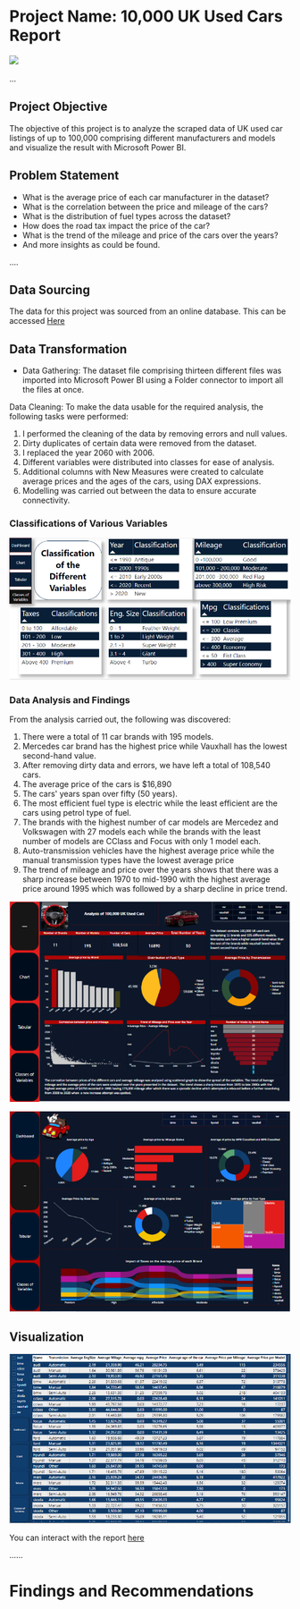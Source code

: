 # Project Name: 10,000 UK Used Cars Report


![](banner.png)


...
## Project Objective

The objective of this project is to analyze the scraped data of UK used car listings of up to 100,000 comprising different manufacturers and models and visualize the result with Microsoft Power BI.


## Problem Statement

* What is the average price of each car manufacturer in the dataset?
* What is the correlation between the price and mileage of the cars?
* What is the distribution of fuel types across the dataset?
* How does the road tax impact the price of the car?
* What is the trend of the mileage and price of the cars over the years?
* And more insights as could be found.


....
## Data Sourcing

The data for this project was sourced from an online database. This can be accessed [Here](https://www.kaggle.com/datasets/adityadesai13/used-car-dataset-ford-and-mercedes)


## Data Transformation

 - Data Gathering: The dataset file comprising thirteen different files was imported into Microsoft Power BI using a Folder connector to import all the files at once.

 Data Cleaning: To make the data usable for the required analysis, the following tasks were performed:
1. I performed the cleaning of the data by removing errors and null values. 
2. Dirty duplicates of certain data were removed from the dataset.
3. I replaced the year 2060 with 2006. 
4. Different variables were distributed into classes for ease of analysis.
5. Additional columns with New Measures were created to calculate average prices and the ages of the cars, using DAX expressions.
6. Modelling was carried out between the data to ensure accurate connectivity.


### Classifications of Various Variables

![](classification_of_variables.png)



### Data Analysis and Findings

From the analysis carried out, the following was discovered:
1. There were a total of 11 car brands with 195 models.
2. Mercedes car brand has the highest price while Vauxhall has the lowest second-hand value.
3. After removing dirty data and errors, we have left a total of 108,540 cars.
4. The average price of the cars is $16,890
5. The cars' years span over fifty (50 years).
6. The most efficient fuel type is electric while the least efficient are the cars using petrol type of fuel.
7. The brands with the highest number of car models are Mercedez and Volkswagen with 27 models each while the brands with the least number of models are CClass and Focus with only 1 model each.
8. Auto-transmission vehicles have the highest average price while the manual transmission types have the lowest average price
9. The trend of mileage and price over the years shows that there was a sharp increase between 1970 to mid-1990 with the highest average price around 1995 which was followed by a sharp decline in price trend.


![](used_cars_dashboard.png)




![](used_cars_charts.png)


## Visualization






![](Tabular.png)


You can interact with the report [here](https://app.powerbi.com/groups/8da3a3c6-0dc0-4c56-ba8d-510a929cca8d/reports/79c1dfeb-78d3-4bd6-9469-1b7aa5d6554e?ctid=0f4b7089-c4c8-43da-8959-f3ea16f5eabb&pbi_source=linkShare&bookmarkGuid=05debe1c-c338-419e-8f1b-8711206b9c3b)

......
# Findings and Recommendations
